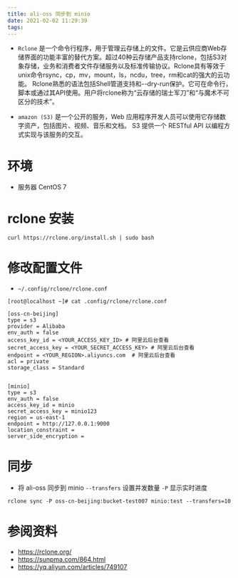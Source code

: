 ```yaml
---
title: ali-oss 同步到 minio
date: 2021-02-02 11:29:39
tags:
---
```


* `Rclone` 是一个命令行程序，用于管理云存储上的文件。它是云供应商Web存储界面的功能丰富的替代方案。超过40种云存储产品支持rclone，包括S3对象存储，业务和消费者文件存储服务以及标准传输协议。Rclone具有等效于unix命令rsync，cp，mv，mount，ls，ncdu，tree，rm和cat的强大的云功能。 Rclone熟悉的语法包括Shell管道支持和--dry-run保护。它可在命令行，脚本或通过其API使用。用户将rclone称为“云存储的瑞士军刀”和“与魔术不可区分的技术”。

* `amazon (S3)` 是一个公开的服务，Web 应用程序开发人员可以使用它存储数字资产，包括图片、视频、音乐和文档。 S3 提供一个 RESTful API 以编程方式实现与该服务的交互。

# 环境
* 服务器 CentOS 7 

# rclone 安装

```shell
curl https://rclone.org/install.sh | sudo bash
```

# 修改配置文件

*  `~/.config/rclone/rclone.conf`

```shell
[root@localhost ~]# cat .config/rclone/rclone.conf

[oss-cn-beijing]
type = s3
provider = Alibaba
env_auth = false
access_key_id = <YOUR_ACCESS_KEY_ID> # 阿里云后台查看
secret_access_key = <YOUR_SECRET_ACCESS_KEY> # 阿里云后台查看
endpoint = <YOUR_REGION>.aliyuncs.com  # 阿里云后台查看
acl = private
storage_class = Standard


[minio]
type = s3
env_auth = false
access_key_id = minio  
secret_access_key = minio123
region = us-east-1
endpoint = http://127.0.0.1:9000
location_constraint =
server_side_encryption =
```

# 同步
* 将 ali-oss 同步到 minio `--transfers` 设置并发数量 `-P` 显示实时进度

``` shell
rclone sync -P oss-cn-beijing:bucket-test007 minio:test --transfers=10
```

# 参阅资料
* https://rclone.org/
* https://sunpma.com/864.html
* https://yq.aliyun.com/articles/749107